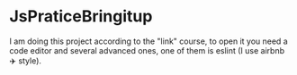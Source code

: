 ﻿# JsPraticeBringitup
I am doing this project according to the "link" course,
to open it you need a code editor and several advanced ones, one of them is eslint (I use airbnb :airplane: style).
